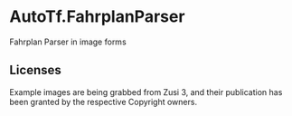 # AutoTf.FahrplanParser
Fahrplan Parser in image forms



## Licenses
Example images are being grabbed from Zusi 3, and their publication has been granted by the respective Copyright owners.